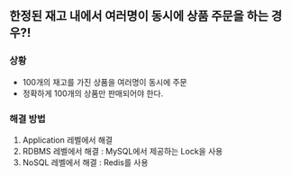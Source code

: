 ## 한정된 재고 내에서 여러명이 동시에 상품 주문을 하는 경우?!

### 상황
- 100개의 재고를 가진 상품을 여러명이 동시에 주문
- 정확하게 100개의 상품만 판매되어야 한다.

### 해결 방법
1. Application 레벨에서 해결
2. RDBMS 레벨에서 해결 : MySQL에서 제공하는 Lock을 사용
3. NoSQL 레벨에서 해결 : Redis를 사용
